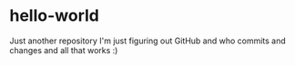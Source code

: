 # hello-world
Just another repository
I'm just figuring out GitHub and who commits and changes and all that works :)
